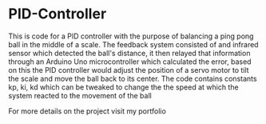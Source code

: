 # PID-Controller

This is code for a PID controller with the purpose of balancing a ping pong ball in the middle of a scale.
The feedback system consisted of and infrared sensor which detected the ball's distance, it then relayed that information through an Arduino Uno microcontroller which calculated the error, based on this the PID controller would adjust the position of a servo motor to tilt the scale and move the ball back to its center.
The code contains constants kp, ki, kd which can be tweaked to change the the speed at which the system reacted to the movement of the ball

For more details on the project visit my portfolio
